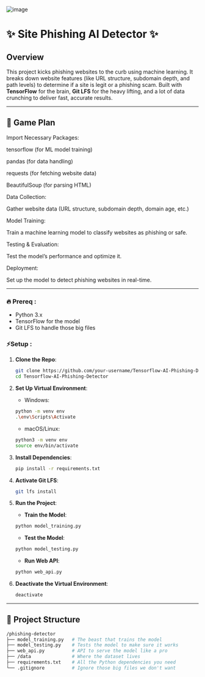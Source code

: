 ![image](https://github.com/user-attachments/assets/29150c7c-04a8-43ff-9f1a-e0f6753480f2)

# ✨ Site Phishing AI Detector ✨ 

##  Overview  
This project kicks phishing websites to the curb using machine learning. It breaks down website features (like URL structure, subdomain depth, and path levels) to determine if a site is legit or a phishing scam. Built with **TensorFlow** for the brain, **Git LFS** for the heavy lifting, and a lot of data crunching to deliver fast, accurate results.

---

## 🚀 Game Plan

Import Necessary Packages:

tensorflow (for ML model training)

pandas (for data handling)

requests (for fetching website data)

BeautifulSoup (for parsing HTML)

Data Collection:

Gather website data (URL structure, subdomain depth, domain age, etc.)

Model Training:

Train a machine learning model to classify websites as phishing or safe.

Testing & Evaluation:

Test the model’s performance and optimize it.

Deployment:

Set up the model to detect phishing websites in real-time.

---

### 🔥 Prereq :
- Python 3.x
- TensorFlow for the model
- Git LFS to handle those big files

### ⚡Setup :

1. **Clone the Repo**:
    ```bash
    git clone https://github.com/your-username/Tensorflow-AI-Phishing-Detector.git
    cd Tensorflow-AI-Phishing-Detector
    ```

2. **Set Up Virtual Environment**:

    - Windows:
    ```bash
    python -m venv env
    .\env\Scripts\Activate
    ```

    - macOS/Linux:
    ```bash
    python3 -m venv env
    source env/bin/activate
    ```

3. **Install Dependencies**:
    ```bash
    pip install -r requirements.txt
    ```

4. **Activate Git LFS**:
    ```bash
    git lfs install
    ```

5. **Run the Project**:

    - **Train the Model**:
    ```bash
    python model_training.py
    ```

    - **Test the Model**:
    ```bash
    python model_testing.py
    ```

    - **Run Web API**:
    ```bash
    python web_api.py
    ```

6. **Deactivate the Virtual Environment**:
    ```bash
    deactivate
    ```

---

## 📁 Project Structure

```bash
/phishing-detector
├── model_training.py   # The beast that trains the model
├── model_testing.py    # Tests the model to make sure it works
├── web_api.py          # API to serve the model like a pro
├── /data               # Where the dataset lives
├── requirements.txt    # All the Python dependencies you need
└── .gitignore          # Ignore those big files we don't want



